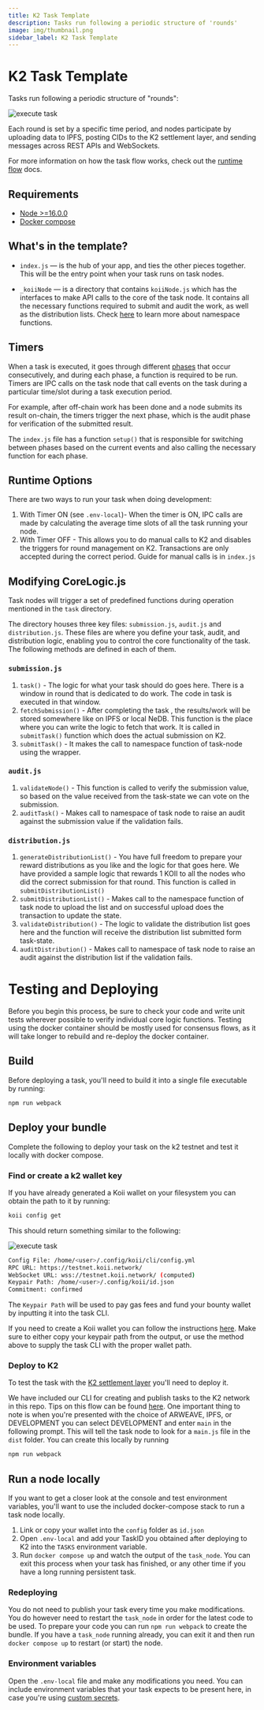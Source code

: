 ```yaml
---
title: K2 Task Template
description: Tasks run following a periodic structure of 'rounds'
image: img/thumbnail.png
sidebar_label: K2 Task Template
---
```


# K2 Task Template

Tasks run following a periodic structure of "rounds":

![execute task](/img/develop/write-task/execute-task.png)

Each round is set by a specific time period, and nodes participate by uploading data to IPFS, posting CIDs to the K2 settlement layer, and sending messages across REST APIs and WebSockets.

For more information on how the task flow works, check out the [runtime flow](/concepts/gradual-consensus/runtime-flow) docs.

## Requirements

- [Node >=16.0.0](https://nodejs.org/en/)
- [Docker compose](https://docs.docker.com/compose/install/)

## What's in the template?

- `index.js` — is the hub of your app, and ties the other pieces together. This will be the entry point when your task runs on task nodes.

- `_koiiNode` — is a directory that contains `koiiNode.js` which has the interfaces to make API calls to the core of the task node. It contains all the necessary functions required to submit and audit the work, as well as the distribution lists. Check [here](/develop/write-a-koii-task/task-development-kit-tdk/using-the-task-namespace/the-namespace-object) to learn more about namespace functions.

## Timers

When a task is executed, it goes through different [phases](/concepts/gradual-consensus/runtime-flow#how-does-it-work) that occur consecutively, and during each phase, a function is required to be run. Timers are IPC calls on the task node that call events on the task during a particular time/slot during a task execution period.

For example, after off-chain work has been done and a node submits its result on-chain, the timers trigger the next phase, which is the audit phase for verification of the submitted result.

The `index.js` file has a function `setup()` that is responsible for switching between phases based on the current events and also calling the necessary function for each phase.

## Runtime Options

There are two ways to run your task when doing development:

1. With Timer ON (see `.env-local`)- When the timer is ON, IPC calls are made by calculating the average time slots of all the task running your node.
2. With Timer OFF - This allows you to do manual calls to K2 and disables the triggers for round management on K2. Transactions are only accepted during the correct period. Guide for manual calls is in `index.js`

## Modifying CoreLogic.js

Task nodes will trigger a set of predefined functions during operation mentioned in the `task` directory.

The directory houses three key files: `submission.js`, `audit.js` and `distribution.js`. These files are where you define your task, audit, and distribution logic, enabling you to control the core functionality of the task. The following methods are defined in each of them.

### `submission.js`

1. `task()` - The logic for what your task should do goes here. There is a window in round that is dedicated to do work. The code in task is executed in that window.
2. `fetchSubmission()` - After completing the task , the results/work will be stored somewhere like on IPFS or local NeDB. This function is the place where you can write the logic to fetch that work. It is called in `submitTask()` function which does the actual submission on K2.
3. `submitTask()` - It makes the call to namespace function of task-node using the wrapper.

### `audit.js`

1. `validateNode()` - This function is called to verify the submission value, so based on the value received from the task-state we can vote on the submission.
2. `auditTask()` - Makes call to namespace of task node to raise an audit against the submission value if the validation fails.

### `distribution.js`

1. `generateDistributionList()` - You have full freedom to prepare your reward distributions as you like and the logic for that goes here. We have provided a sample logic that rewards 1 KOII to all the nodes who did the correct submission for that round. This function is called in `submitDistributionList()`
2. `submitDistributionList()` - Makes call to the namespace function of task node to upload the list and on successful upload does the transaction to update the state.
3. `validateDistribution()` - The logic to validate the distribution list goes here and the function will receive the distribution list submitted form task-state.
4. `auditDistribution()` - Makes call to namespace of task node to raise an audit against the distribution list if the validation fails.

# Testing and Deploying

Before you begin this process, be sure to check your code and write unit tests wherever possible to verify individual core logic functions. Testing using the docker container should be mostly used for consensus flows, as it will take longer to rebuild and re-deploy the docker container.

## Build

Before deploying a task, you'll need to build it into a single file executable by running:

```sh
npm run webpack
```

## Deploy your bundle

Complete the following to deploy your task on the k2 testnet and test it locally with docker compose.


### Find or create a k2 wallet key

If you have already generated a Koii wallet on your filesystem you can obtain the path to it by running:

```sh
koii config get
```

This should return something similar to the following:

![execute task](/img/develop/write-task/k2-wallet-key.png)

```sh
Config File: /home/<user>/.config/koii/cli/config.yml
RPC URL: https://testnet.koii.network/
WebSocket URL: wss://testnet.koii.network/ (computed)
Keypair Path: /home/<user>/.config/koii/id.json
Commitment: confirmed
```

The `Keypair Path` will be used to pay gas fees and fund your bounty wallet by inputting it into the task CLI.

If you need to create a Koii wallet you can follow the instructions [here](/develop/command-line-tool/koii-cli/create-wallet). Make sure to either copy your keypair path from the output, or use the method above to supply the task CLI with the proper wallet path.

### Deploy to K2

To test the task with the [K2 settlement layer](/concepts/settlement-layer/k2-tick-tock-fast-blocks) you'll need to deploy it.

We have included our CLI for creating and publish tasks to the K2 network in this repo. Tips on this flow can be found [here](/develop/category/koii-command-line-tool). One important thing to note is when you're presented with the choice of ARWEAVE, IPFS, or DEVELOPMENT you can select DEVELOPMENT and enter `main` in the following prompt. This will tell the task node to look for a `main.js` file in the `dist` folder. You can create this locally by running

```sh
npm run webpack
```

## Run a node locally

If you want to get a closer look at the console and test environment variables, you'll want to use the included docker-compose stack to run a task node locally.

1. Link or copy your wallet into the `config` folder as `id.json`
2. Open `.env-local` and add your TaskID you obtained after deploying to K2 into the `TASKS` environment variable.
3. Run `docker compose up` and watch the output of the `task_node`. You can exit this process when your task has finished, or any other time if you have a long running persistent task.

### Redeploying

You do not need to publish your task every time you make modifications. You do however need to restart the `task_node` in order for the latest code to be used. To prepare your code you can run `npm run webpack` to create the bundle. If you have a `task_node` running already, you can exit it and then run `docker compose up` to restart (or start) the node.

### Environment variables

Open the `.env-local` file and make any modifications you need. You can include environment variables that your task expects to be present here, in case you're using [custom secrets](/develop/write-a-koii-task/task-development-kit-tdk/using-the-task-namespace/keys-and-secrets).
